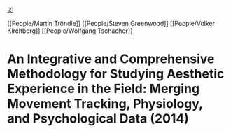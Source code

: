 [🇿](zotero://select/library/items/PZJUST76)

[[People/Martin Tröndle]] [[People/Steven Greenwood]] [[People/Volker Kirchberg]] [[People/Wolfgang Tschacher]] 
# An Integrative and Comprehensive Methodology for Studying Aesthetic Experience in the Field: Merging Movement Tracking, Physiology, and Psychological Data (2014)

